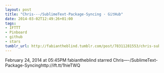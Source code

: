 ```yaml
---
layout: post
title: "Chris---/SublimeText-Package-Syncing · GitHub"
date: 2014-03-02T12:49:26+01:00
tags:
- IFTTT
- Pinboard
- github
- stars
tumblr_url: http://fabiantheblind.tumblr.com/post/78311281553/chris-sublimetext-package-syncing-github
---
```

February 24, 2014 at 05:45PM
fabiantheblind starred Chris—-/SublimeText-Package-Syncinghttp://ift.tt/1hieTWQ
